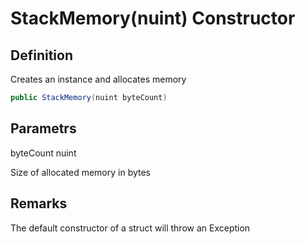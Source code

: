 # StackMemory(nuint) Constructor

## Definition
Creates an instance and allocates memory

```C#
public StackMemory(nuint byteCount)
```
## Parametrs
byteCount nuint

Size of allocated memory in bytes

## Remarks
The default constructor of a struct will throw an Exception

